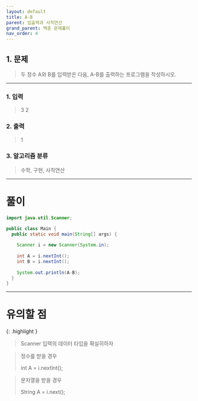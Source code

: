 ```yaml
---
layout: default
title: A-B
parent: 입출력과 사칙연산
grand_parent: 백준 문제풀이
nav_order: 4
---
```


## 1. 문제

> 두 정수 A와 B를 입력받은 다음, A-B를 출력하는 프로그램을 작성하시오.

---

### 1. 입력

> 3 2

### 2. 출력

> 1

### 3. 알고리즘 분류

> 수학, 구현, 사칙연산

---

# 풀이

```java
import java.util.Scanner;

public class Main {
  public static void main(String[] args) {
		
    Scanner i = new Scanner(System.in);
		
    int A = i.nextInt();
    int B = i.nextInt();
		
    System.out.println(A-B);
  }
}
```

---

# 유의할 점

{: .highlight }
> Scanner 입력의 데이터 타입을 확실히하자

> 정수를 받을 경우
>
> int A = i.nextInt();

> 문자열을 받을 경우
>
> String A = i.next();